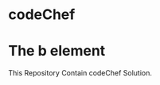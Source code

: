 # codeChef
<!DOCTYPE html>
<html>
<body>

<h1>The b element</h1>

<p>This Repository Contain codeChef Solution</b>.</p>

</body>
</html>
